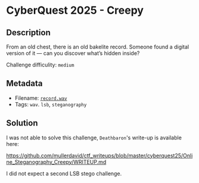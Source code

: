 # CyberQuest 2025 - Creepy

## Description

From an old chest, there is an old bakelite record. Someone found a digital version of it — can you discover what’s hidden inside?

Challenge difficulity: `medium`

## Metadata

- Filename: [`record.wav`](files/record.wav)
- Tags: `wav`. `lsb`, `steganography`

## Solution

I was not able to solve this challenge, `Deathbaron`'s write-up is available here:

<https://github.com/mullerdavid/ctf_writeups/blob/master/cyberquest25/Online_Steganography_Creepy/WRITEUP.md>

I did not expect a second LSB stego challenge.